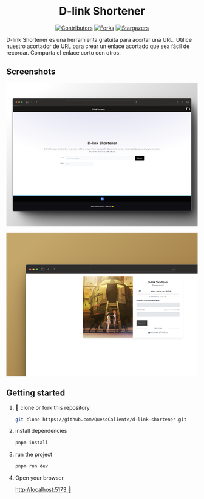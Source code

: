<div align="center">

# D-link Shortener

[![Contributors][contributors-shield]][contributors-url]
[![Forks][fork-shield]][fork-url]
[![Stargazers][stars-shield]][stars-url]

</div>

D-link Shortener es una herramienta gratuita para acortar una URL. Utilice nuestro acortador de URL para crear un enlace acortado que sea fácil de recordar. Comparta el enlace corto con otros.

## Screenshots

![ScreenShot 1 D-link](/screenshot01.png "Screenshot 1 D-link")

![ScreenShot 2 D-link](/screenshot02.png "Screenshot 2 D-link")

[contributors-shield]: https://img.shields.io/github/contributors/QuesoCaliente/d-link-shortener.svg?style=for-the-badge
[contributors-url]: https://github.com/QuesoCaliente/d-link-shortener/graphs/contributors
[fork-shield]: https://img.shields.io/github/forks/QuesoCaliente/d-link-shortener.svg?style=for-the-badge
[fork-url]: https://github.com/QuesoCaliente/d-link-shortener/network/members
[stars-shield]: https://img.shields.io/github/stars/QuesoCaliente/d-link-shortener.svg?style=for-the-badge
[stars-url]: https://github.com/QuesoCaliente/d-link-shortener/stargazers

## Getting started

1. 🧀 clone or fork this repository

   ```sh
   git clone https://github.com/QuesoCaliente/d-link-shortener.git
   ```

2. install dependencies

   ```bash
   pnpm install
   ```

3. run the project

   ```bash
   pnpm run dev
   ```

4. Open your browser

   [http://localhost:5173 🧀](http://localhost:5173)
